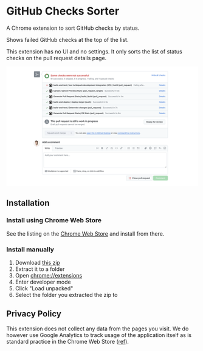 # GitHub Checks Sorter

A Chrome extension to sort GitHub checks by status.

Shows failed GitHub checks at the top of the list.

This extension has no UI and no settings. It only sorts the list of status checks on the pull request details page.

![github-status-checks](./screenshot.png)

## Installation

### Install using Chrome Web Store

See the listing on the [Chrome Web Store](https://chromewebstore.google.com/detail/github-pr-status-sorter/impfkakcdbkmdebcchmmgcficdajjjcd) and install from there.

### Install manually

1. Download [this zip](https://github.com/dferber90/github-checks-sorter/archive/refs/heads/main.zip)
2. Extract it to a folder
3. Open [chrome://extensions](chrome://extensions)
4. Enter developer mode
5. Click "Load unpacked"
6. Select the folder you extracted the zip to

## Privacy Policy

This extension does not collect any data from the pages you visit. We do however use Google Analytics to track usage of the application itself as is standard practice in the Chrome Web Store ([ref](https://developer.chrome.com/docs/webstore/google-analytics)).
